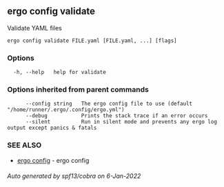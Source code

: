 ## ergo config validate

Validate YAML files

```
ergo config validate FILE.yaml [FILE.yaml, ...] [flags]
```

### Options

```
  -h, --help   help for validate
```

### Options inherited from parent commands

```
      --config string   The ergo config file to use (default "/home/runner/.ergo/.config/ergo.yml")
      --debug           Prints the stack trace if an error occurs
      --silent          Run in silent mode and prevents any ergo log output except panics & fatals
```

### SEE ALSO

* [ergo config](ergo_config.md)	 - ergo config

###### Auto generated by spf13/cobra on 6-Jan-2022
